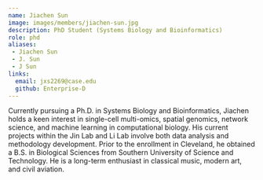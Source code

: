 ```yaml
---
name: Jiachen Sun
image: images/members/jiachen-sun.jpg
description: PhD Student (Systems Biology and Bioinformatics)
role: phd
aliases:
 - Jiachen Sun
 - J. Sun
 - J Sun
links:
  email: jxs2269@case.edu
  github: Enterprise-D
---
```


Currently pursuing a Ph.D. in Systems Biology and Bioinformatics, Jiachen holds a keen interest in single-cell multi-omics, spatial genomics, network science, and machine learning in computational biology. His current projects within the Jin Lab and Li Lab involve both data analysis and methodology development. Prior to the enrollment in Cleveland, he obtained a B.S. in Biological Sciences from Southern University of Science and Technology. He is a long-term enthusiast in classical music, modern art, and civil aviation.
